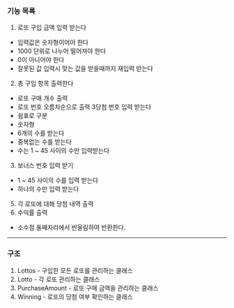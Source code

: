 ### 기능 목록
1. 로또 구입 금액 입력 받는다
- 입력값은 숫자형이어야 한다
- 1000 단위로 나누어 떨어져야 한다
- 0이 아니어야 한다
- 잘못된 값 입력시 맞는 값을 받을때까지 재입력 받는다
2. 총 구입 항목 출력한다
- 로또 구매 개수 출력
- 로또 번호 오름차순으로 출력
3당첨 번호 입력 받는다
- 쉼표로 구분
- 숫자형
- 6개의 수를 받는다
- 중복없는 수를 받는다
- 수는 1 ~ 45 사이의 수만 입력받는다
3. 보너스 번호 입력 받기
- 1 ~ 45 사이의 수를 입력 받는다
- 하나의 수만 입력 받는다
5. 각 로또에 대해 당첨 내역 출력
6. 수익률 출력
- 소수점 둘째자리에서 반올림하여 반환한다.

---

### 구조
1. Lottos - 구입한 모든 로또를 관리하는 클래스
2. Lotto - 각 로또 관리하는 클래스
3. PurchaseAmount - 로또 구매 금액을 관리하는 클래스
5. Winning - 로또의 당첨 여부 확인하는 클래스
